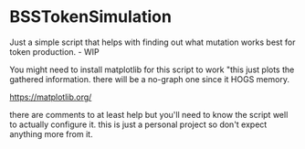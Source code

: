 # BSSTokenSimulation
Just a simple script that helps with finding out what mutation works best for token production. - WIP

You might need to install matplotlib for this script to work "this just plots the gathered information.
there will be a no-graph one since it HOGS memory.

https://matplotlib.org/

there are comments to at least help but you'll need to know the script well to actually configure it.
this is just a personal project so don't expect anything more from it.